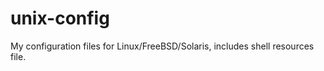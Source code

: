 unix-config
===========

My configuration files for Linux/FreeBSD/Solaris, includes shell resources file.